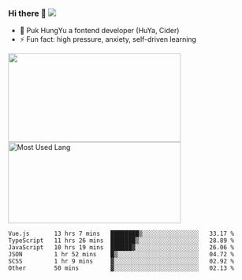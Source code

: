 ### Hi there 👋   ![](https://komarev.com/ghpvc/?username=trojan0523&color=ff69b4&label=PV+Since+2020-1-1)

 - 🔭 Puk HungYu a fontend developer (HuYa, Cider)
 - ⚡ Fun fact: high pressure, anxiety, self-driven learning 

 <img align="left" width="350px" height="180px" src="https://github-readme-stats.vercel.app/api?username=trojan0523&show_icons=true&icon_color=199861&count_private=true" />
 
 <img width="350px" height="165px" alt="Most Used Lang" src="https://github-readme-stats.vercel.app/api/top-langs/?username=trojan0523&layout=compact"/>
 

 <!--START_SECTION:waka-->

```text
Vue.js       13 hrs 7 mins   ████████▒░░░░░░░░░░░░░░░░   33.17 %
TypeScript   11 hrs 26 mins  ███████▒░░░░░░░░░░░░░░░░░   28.89 %
JavaScript   10 hrs 19 mins  ██████▓░░░░░░░░░░░░░░░░░░   26.06 %
JSON         1 hr 52 mins    █▒░░░░░░░░░░░░░░░░░░░░░░░   04.72 %
SCSS         1 hr 9 mins     ▓░░░░░░░░░░░░░░░░░░░░░░░░   02.92 %
Other        50 mins         ▓░░░░░░░░░░░░░░░░░░░░░░░░   02.13 %
```

<!--END_SECTION:waka-->

 
<!--
**Trojan0523/Trojan0523** is a ✨ _special_ ✨ repository because its `README.md` (this file) appears on your GitHub profile.

Here are some ideas to get you started:

- 👯 looking to collaborate on where? i don`t know
- 🤔 I’m looking for help with ...
- 💬 Ask me about ...
- 📫 How to reach me: ...
- 😄 Pronouns: ...
- ⚡ Fun fact: ...
![](https://komarev.com/ghpvc/?username=trojan0523)
-->

